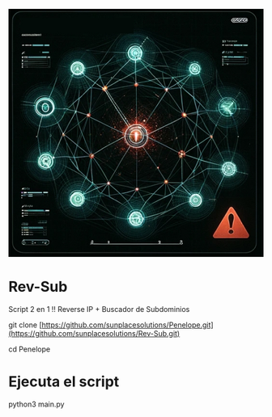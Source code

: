 ![Penelope](penelope.jpg)

# Rev-Sub
Script 2 en 1 !! Reverse IP + Buscador de Subdominios

git clone [https://github.com/sunplacesolutions/Penelope.git](https://github.com/sunplacesolutions/Rev-Sub.git)

cd Penelope

# Ejecuta el script 
python3 main.py
